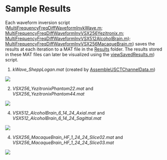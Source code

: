 # Sample Results
Each waveform inversion script ([MultiFrequencyFreqDiffWaveformInvkWave.m](https://github.com/rehmanali1994/FrequencyDifferencing/blob/main/MultiFrequencyFreqDiffWaveformInvkWave.m); [MultiFrequencyFreqDiffWaveformInvVSX256Yezitronix.m](https://github.com/rehmanali1994/FrequencyDifferencing/blob/main/MultiFrequencyFreqDiffWaveformInvVSX256Yezitronix.m); [MultiFrequencyFreqDiffWaveformInvVSX512AlcoholBrain.m](https://github.com/rehmanali1994/FrequencyDifferencing/blob/main/MultiFrequencyFreqDiffWaveformInvVSX512AlcoholBrain.m)); [MultiFrequencyFreqDiffWaveformInvVSX256MacaqueBrain.m](https://github.com/rehmanali1994/FrequencyDifferencing/blob/main/MultiFrequencyFreqDiffWaveformInvVSX256MacaqueBrain.m)) saves the results at each iteration to a MAT file in the [Results](https://github.com/rehmanali1994/FrequencyDifferencing/tree/main/Results) folder. The results stored in these MAT files can later be visualized using the [viewSavedResults.m](https://github.com/rehmanali1994/FrequencyDifferencing/blob/main/viewSavedResults.m)) script. 

1) _kWave_SheppLogan.mat_ (created by [AssembleUSCTChannelData.m](https://github.com/rehmanali1994/FrequencyDifferencing/blob/main/Simulations/AssembleUSCTChannelData.m))

![](https://github.com/rehmanali1994/FrequencyDifferencing/blob/main/Results/Figure1_kWave.png)

2) _VSX256_YezitronixPhantom22.mat_ and _VSX256_YezitronixPhantom44.mat_

![](https://github.com/rehmanali1994/FrequencyDifferencing/blob/main/Results/Figure2_PhantomVSX.png)

4) _VSX512_AlcoholBrain_6_14_24_Axial.mat_ and _VSX512_AlcoholBrain_6_14_24_Sagittal.mat_ 

![](https://github.com/rehmanali1994/FrequencyDifferencing/blob/main/Results/Figure3_AlcoholBrain.png)

4) _VSX256_MacaqueBrain_HF_1_24_24_Slice02.mat_ and _VSX256_MacaqueBrain_HF_1_24_24_Slice03.mat_ 

![](https://github.com/rehmanali1994/FrequencyDifferencing/blob/main/Results/Figure4_MacaqueBrain.png)

